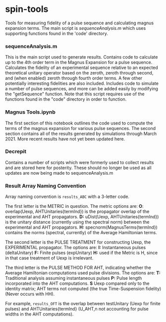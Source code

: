# spin-tools
Tools for measuring fidelity of a pulse sequence and calculating magnus expansion terms.  The main script is *sequenceAnalysis.m* which uses supporting functions found in the 'code' directory.

### sequenceAnalysis.m
This is the main script used to generate results.  Contains code to calculate up to the 4th order term in the Magnus Expansion for a pulse sequence.  Calculates the fidelity of an experimental sequence relative to an expected theoretical unitary operator based on the zeroth, zeroth through second, and (when enabled) zeroth through fourth order terms.  A few other potentially interesting fidelities are also included.  Includes code to simulate a number of pulse sequences, and more can be added easily by modifying the "getSequence" function. Note that this script requires use of the functions found in the "code" directory in order to function.

### Magnus Tools.ipynb
The first section of this notebook outlines the code used to compute the terms of the magnus expansion for various pulse sequences.  The second section contains all of the results generated by simulations through March 2021.  More recent results have not yet been updated here.

### Decrepit
Contains a number of scripts which were formerly used to collect results and are stored here for posterity.  These should no longer be used as all updates are now being made to sequenceAnalysis.m

### Result Array Naming Convention
Array naming convention is `results_ABC` with a 3-letter code. 

The first letter is the METRIC in question.  The metric options are:
**O**: overlap(Uexp, AHTUnitaries{termInd}) is the propagator overlap of the experimental and AHT propagators.
**D:** uDist(Uexp, AHTUnitaries{termInd}) is the unitary distance (currently using the spectral norm) between the experimental and AHT propagators.
**H:** specnorm(MagnusTerms{termInd}) contains the norms (spectral, currently) of the Average Hamiltonian terms.

The second letter is the PULSE TREATMENT for constructing Uexp, the EXPERIMENTAL propagator. The options are:
**I:** Instantaneous pulses (deltaUnitary)
**F:** Finite pulses (expUnitary)
**H:** used if the Metric is H, since in that case treatment of Uexp is irrelevant.

The third letter is the PULSE METHOD FOR AHT, indicating whether the Average Hamiltonian computations used pulse divisions. The options are:
**T:** Traditional analysis assuming instantaneous pulses
**P:** Pulse length incorporated into the AHT computations.
**S** Uexp compared only to the identity matrix; AHT terms not computed (the true Time-Suspension fidelity) (Never occurs with HH).

For example, `results_OFT` is the overlap between testUnitary (Uexp for finite pulses) and AHTUnitaries{termInd} (U_AHT,n not accounting for pulse widths in the AHT computations).
